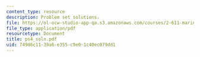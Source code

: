 ```yaml
---
content_type: resource
description: Problem set solutions.
file: https://ol-ocw-studio-app-qa.s3.amazonaws.com/courses/2-611-marine-power-and-propulsion-fall-2006/749d6c1139a6e355c9e91c40ec079dd1_ps4_soln.pdf
file_type: application/pdf
resourcetype: Document
title: ps4_soln.pdf
uid: 749d6c11-39a6-e355-c9e9-1c40ec079dd1
---
```

